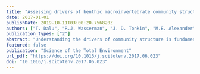 ```yaml
---
title: "Assessing drivers of benthic macroinvertebrate community structure in african highland streams: An exploration using multivariate analysis"
date: 2017-01-01
publishDate: 2019-10-11T03:00:20.756820Z
authors: ["T. Dalu", "R.J. Wasserman", "J. D. Tonkin", "M.E. Alexander", "M.T.B. Dalu", "S.N. Motitsoe", "K.I. Manungo", "O. Bepe", "T. Dube"]
publication_types: ["2"]
abstract: "Understanding the drivers of community structure is fundamental for adequately managing ecosystems under global change. Here we used a large dataset of eighty-four headwater stream sites in three catchments in the Eastern Highlands of Zimbabwe, which represent a variety of abiotic conditions and levels of impairment, to examine the drivers of benthic macroinvertebrate community structure. We focused our assessment on macroinvertebrate family level community composition and functional feeding group classifications. Taxonomic richness was weakly positively correlated with ammonium, phosphates and pH, and weakly negatively correlated with detrital cover and dissolved oxygen. Measured abiotic variables, however, had limited influence on both macroinvertebrate diversity and functional feeding group structure, with the exception of ammonium, channel width and phosphates. This reflected the fact that many macroinvertebrate families and functional feeding guilds were well represented across a broad range of habitats. Predatory macroinvertebrates were relatively abundant, with collector-filterers having the lowest relative abundances. The findings of the study suggest that for certain ecological questions, a more detailed taxonomic resolution may be required to adequately understand the ecology of aquatic macroinvertebrates within river systems. We further recommend management and conservation initiatives on the Save River system, which showed significant impact from catchment developmental pressures, such as urbanisation, agriculture and illegal mining."
featured: false
publication: "Science of the Total Environment"
url_pdf: "https://doi.org/10.1016/j.scitotenv.2017.06.023"
doi: "10.1016/j.scitotenv.2017.06.023"
---
```


